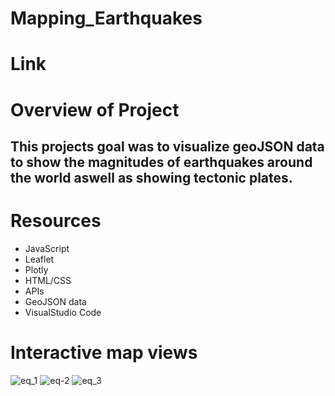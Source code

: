 # Mapping_Earthquakes

# Link


# Overview of Project
## This projects goal was to visualize geoJSON data to show the magnitudes of earthquakes around the world aswell as showing tectonic plates.

# Resources
- JavaScript
- Leaflet
- Plotly
- HTML/CSS
- APIs
- GeoJSON data
- VisualStudio Code


# Interactive map views
![eq_1](https://user-images.githubusercontent.com/102084269/178379179-950b6426-fa6c-4f05-915c-f66563c1813c.PNG)
![eq-2](https://user-images.githubusercontent.com/102084269/178379183-f9bc802d-634c-44cf-bb36-c4c508f178f0.PNG)
![eq_3](https://user-images.githubusercontent.com/102084269/178379187-ccb69f0f-cfd8-46c0-925d-ba2132070042.PNG)
